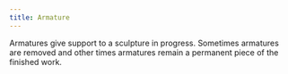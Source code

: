 ```yaml
---
title: Armature
---
```


Armatures give support to a sculpture in progress. Sometimes armatures are removed and other times armatures remain a permanent piece of the finished work.
